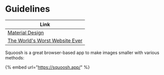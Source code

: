 # Guidelines

| Link                                                                         |
| ---------------------------------------------------------------------------- |
| [Material Design](https://material.io/)                                      |
| [The World's Worst Website Ever](https://www.theworldsworstwebsiteever.com/) |

Squoosh is a great browser-based app to make images smaller with various methods:

{% embed url="https://squoosh.app/" %}
